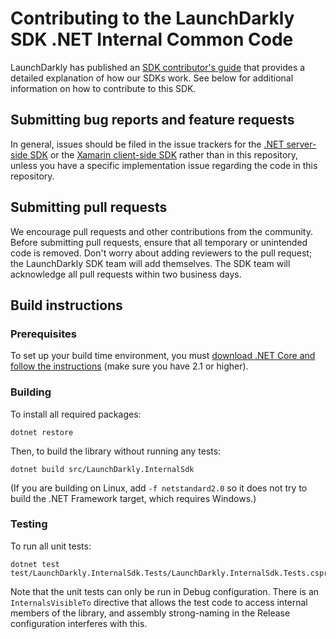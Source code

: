 # Contributing to the LaunchDarkly SDK .NET Internal Common Code

LaunchDarkly has published an [SDK contributor's guide](https://docs.launchdarkly.com/docs/sdk-contributors-guide) that provides a detailed explanation of how our SDKs work. See below for additional information on how to contribute to this SDK.

## Submitting bug reports and feature requests

In general, issues should be filed in the issue trackers for the [.NET server-side SDK](https://github.com/launchdarkly/dotnet-server-sdk/issues) or the [Xamarin client-side SDK](https://github.com/launchdarkly/xamarin-client-sdk/issues) rather than in this repository, unless you have a specific implementation issue regarding the code in this repository.
 
## Submitting pull requests
 
We encourage pull requests and other contributions from the community. Before submitting pull requests, ensure that all temporary or unintended code is removed. Don't worry about adding reviewers to the pull request; the LaunchDarkly SDK team will add themselves. The SDK team will acknowledge all pull requests within two business days.
 
## Build instructions
 
### Prerequisites

To set up your build time environment, you must [download .NET Core and follow the instructions](https://dotnet.microsoft.com/download) (make sure you have 2.1 or higher).
 
### Building
 
To install all required packages:

```
dotnet restore
```

Then, to build the library without running any tests:

```
dotnet build src/LaunchDarkly.InternalSdk
```

(If you are building on Linux, add `-f netstandard2.0` so it does not try to build the .NET Framework target, which requires Windows.)

### Testing
 
To run all unit tests:

```
dotnet test test/LaunchDarkly.InternalSdk.Tests/LaunchDarkly.InternalSdk.Tests.csproj
```

Note that the unit tests can only be run in Debug configuration. There is an `InternalsVisibleTo` directive that allows the test code to access internal members of the library, and assembly strong-naming in the Release configuration interferes with this.
